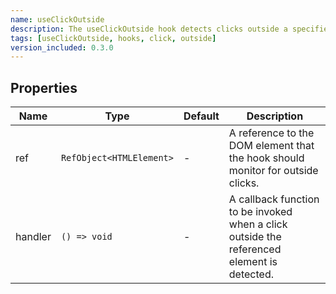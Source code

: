 ```yaml
---
name: useClickOutside
description: The useClickOutside hook detects clicks outside a specified element and triggers a callback function. It accepts two parameters - a reference to the target element and a callback function to execute when a click outside the element is detected. This hook is useful for handling interactions like closing dropdowns or modals when a user clicks outside of them.
tags: [useClickOutside, hooks, click, outside]
version_included: 0.3.0
---
```


## Properties

| Name    | Type                     | Default | Description                                                                                |
| ------- | ------------------------ | ------- | ------------------------------------------------------------------------------------------ |
| ref     | `RefObject<HTMLElement>` | -       | A reference to the DOM element that the hook should monitor for outside clicks.            |
| handler | `() => void`             | -       | A callback function to be invoked when a click outside the referenced element is detected. |
